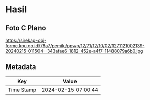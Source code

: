 # Hasil

## Foto C Plano

https://sirekap-obj-formc.kpu.go.id/78a7/pemilu/ppwp/12/71/12/10/02/1271121002139-20240215-011504--343afae6-1812-452e-a4f7-11488079a6b0.jpg


## Metadata

| Key        | Value               |
| ---------- | ------------------- |
| Time Stamp | 2024-02-15 07:00:44 |



